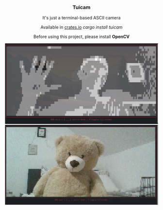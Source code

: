 <div align="center">
  <h3 align="center">Tuicam</h3>

  <p align="center text-bold">
    It's just a terminal-based ASCII camera
  </p>

  <p align="center text-bold">
    Available in <a href="https://crates.io/crates/tuicam">crates.io</a>
    <i>cargo install tuicam</i>
  </p>

  <p align="center">
    Before using this project, please install <b>OpenCV</b>
  </p>
</div>

<div align="center">
  <img src="https://github.com/hlsxx/tuicam/blob/master/blob/example.png" alt="Tuicam" style="width:100%; max-height:400px" />
</div>

<div align="center mt-5">
  <img src="https://github.com/hlsxx/tuicam/blob/master/blob/example2.png" alt="Tuicam colorful" style="width:100%; max-height:400px" />
</div>

